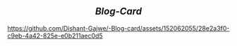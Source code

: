 ## <div align="center"> **_Blog-Card_** </div>

https://github.com/Dishant-Gajwe/-Blog-card/assets/152062055/28e2a3f0-c9eb-4a42-825e-e0b211aec0d5

